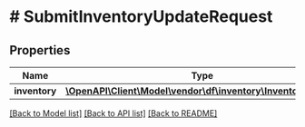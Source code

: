# # SubmitInventoryUpdateRequest

## Properties

Name | Type | Description | Notes
------------ | ------------- | ------------- | -------------
**inventory** | [**\OpenAPI\Client\Model\vendor\df\inventory\InventoryUpdate**](InventoryUpdate.md) |  | [optional]

[[Back to Model list]](../../README.md#models) [[Back to API list]](../../README.md#endpoints) [[Back to README]](../../README.md)
